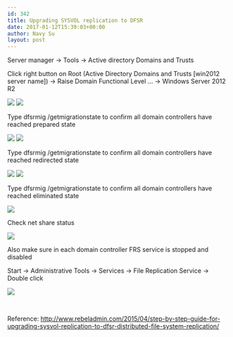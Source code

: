 ```yaml
---
id: 342
title: Upgrading SYSVOL replication to DFSR
date: 2017-01-12T15:39:03+00:00
author: Navy Su
layout: post
---
```

<span style="font-weight: 400;">Server manager → Tools → Active directory Domains and Trusts</span>

<span style="font-weight: 400;">Click right button on Root (Active Directory Domains and Trusts [win2012 server name]) → Raise Domain Functional Level … → Windows Server 2012 R2</span>

<img class="alignnone size-full" src="https://i2.wp.com/www.rebeladmin.com/wp-content/uploads/2015/04/dfrs1.png?resize=739%2C197" data-recalc-dims="1" />

<img class="alignnone size-full" src="https://i1.wp.com/www.rebeladmin.com/wp-content/uploads/2015/04/dfrs2.png?resize=685%2C267" data-recalc-dims="1" />

<span style="font-weight: 400;">Type dfsrmig /getmigrationstate to confirm all domain controllers have reached prepared state</span>

<img class="alignnone size-full" src="https://i1.wp.com/www.rebeladmin.com/wp-content/uploads/2015/04/dfrs3.png?resize=624%2C96" data-recalc-dims="1" />

<img src="https://i0.wp.com/www.rebeladmin.com/wp-content/uploads/2015/04/dfrs4.png?w=840" data-recalc-dims="1" />

<span style="font-weight: 400;">Type dfsrmig /getmigrationstate to confirm all domain controllers have reached redirected state</span>

<img src="https://i1.wp.com/www.rebeladmin.com/wp-content/uploads/2015/04/dfrs5.png?w=840" data-recalc-dims="1" />

<img class="alignnone size-full" src="https://i1.wp.com/www.rebeladmin.com/wp-content/uploads/2015/04/dfrs6.png?resize=690%2C239" data-recalc-dims="1" />

<span style="font-weight: 400;">Type dfsrmig /getmigrationstate to confirm all domain controllers have reached eliminated state</span>

<img src="https://i2.wp.com/www.rebeladmin.com/wp-content/uploads/2015/04/dfrs7.png?w=840" data-recalc-dims="1" />

<span style="font-weight: 400;">Check net share status</span>

<img src="https://i0.wp.com/www.rebeladmin.com/wp-content/uploads/2015/04/dfrs8.png?w=840" data-recalc-dims="1" />

<span style="font-weight: 400;">Also make sure in each domain controller FRS service is stopped and disabled</span>

<span style="font-weight: 400;">Start → Administrative Tools → Services → File Replication Service → Double click</span>

<img src="https://i1.wp.com/www.rebeladmin.com/wp-content/uploads/2015/04/dfrs9.png?w=840" data-recalc-dims="1" />

&nbsp;

Reference: <http://www.rebeladmin.com/2015/04/step-by-step-guide-for-upgrading-sysvol-replication-to-dfsr-distributed-file-system-replication/>